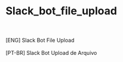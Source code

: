 # Slack_bot_file_upload
<br>
<br>
[ENG] Slack Bot File Upload
<br>
<br>
[PT-BR] Slack Bot Upload de Arquivo
